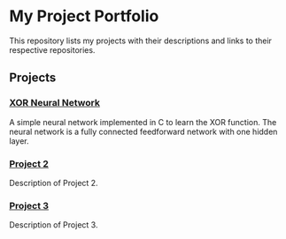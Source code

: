 # My Project Portfolio

This repository lists my projects with their descriptions and links to their respective repositories.

## Projects

### [XOR Neural Network](https://github.com/romanvoyt/xor_c)
A simple neural network implemented in C to learn the XOR function. The neural network is a fully connected feedforward network with one hidden layer.

### [Project 2](https://github.com/your-username/project2)
Description of Project 2.

### [Project 3](https://github.com/your-username/project3)
Description of Project 3.
